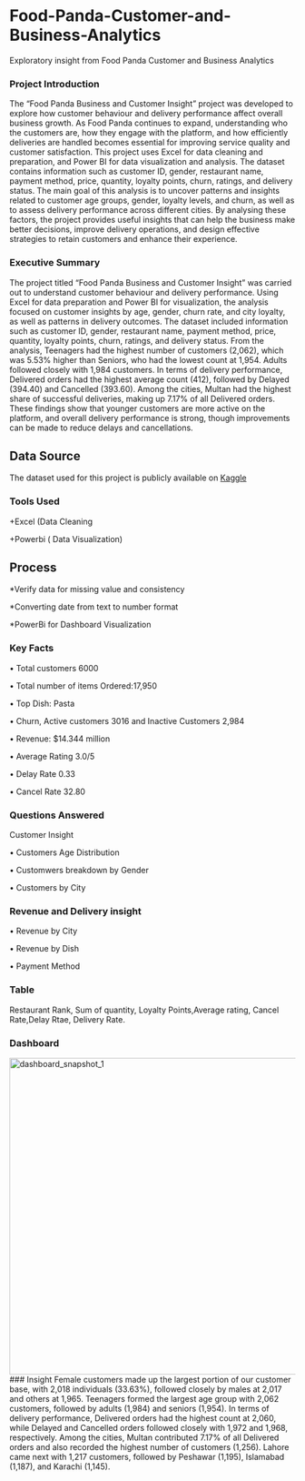 # Food-Panda-Customer-and-Business-Analytics
Exploratory insight from Food Panda Customer and Business Analytics
### Project Introduction
The “Food Panda Business and Customer Insight” project was developed to explore how customer behaviour and delivery performance affect overall business growth. As Food Panda continues to expand, understanding who the customers are, how they engage with the platform, and how efficiently deliveries are handled becomes essential for improving service quality and customer satisfaction.
This project uses Excel for data cleaning and preparation, and Power BI for data visualization and analysis. The dataset contains information such as customer ID, gender, restaurant name, payment method, price, quantity, loyalty points, churn, ratings, and delivery status.
The main goal of this analysis is to uncover patterns and insights related to customer age groups, gender, loyalty levels, and churn, as well as to assess delivery performance across different cities. By analysing these factors, the project provides useful insights that can help the business make better decisions, improve delivery operations, and design effective strategies to retain customers and enhance their experience.
### Executive Summary
The project titled “Food Panda Business and Customer Insight” was carried out to understand customer behaviour and delivery performance. Using Excel for data preparation and Power BI for visualization, the analysis focused on customer insights by age, gender, churn rate, and city loyalty, as well as patterns in delivery outcomes. The dataset included information such as customer ID, gender, restaurant name, payment method, price, quantity, loyalty points, churn, ratings, and delivery status.
From the analysis, Teenagers had the highest number of customers (2,062), which was 5.53% higher than Seniors, who had the lowest count at 1,954. Adults followed closely with 1,984 customers. In terms of delivery performance, Delivered orders had the highest average count (412), followed by Delayed (394.40) and Cancelled (393.60). Among the cities, Multan had the highest share of successful deliveries, making up 7.17% of all Delivered orders.
These findings show that younger customers are more active on the platform, and overall delivery performance is strong, though improvements can be made to reduce delays and cancellations.
## Data Source
The dataset used for this project is publicly available on [Kaggle](https://www.kaggle.com/datasets/nabihazahid/foodpanda-analysis-dataset-2025)
### Tools Used
+Excel (Data Cleaning

+Powerbi ( Data Visualization) 

## Process
*Verify data for missing value and consistency

*Converting date from text to number format

*PowerBi for Dashboard Visualization

### Key Facts
• Total customers 6000

•	Total number of items Ordered:17,950

•	Top Dish: Pasta

•	Churn, Active customers 3016 and Inactive Customers 2,984

•	Revenue: $14.344 million 

•	Average Rating 3.0/5

•	Delay Rate 0.33

•	Cancel Rate 32.80

### Questions Answered

Customer Insight

• Customers Age Distribution

• Customwers breakdown by Gender

• Customers by City

### Revenue and Delivery insight

• Revenue by City

• Revenue by Dish

• Payment Method

### Table
Restaurant Rank, Sum of quantity, Loyalty Points,Average rating, Cancel Rate,Delay Rtae, Delivery Rate.

### Dashboard
<img width="1000" height="557" alt="dashboard_snapshot_1" src="https://github.com/user-attachments/assets/58d92c3f-67f4-42a5-aadf-9b569eca5f8d" />
### Insight
Female customers made up the largest portion of our customer base, with 2,018 individuals (33.63%), followed closely by males at 2,017 and others at 1,965. Teenagers formed the largest age group with 2,062 customers, followed by adults (1,984) and seniors (1,954).
In terms of delivery performance, Delivered orders had the highest count at 2,060, while Delayed and Cancelled orders followed closely with 1,972 and 1,968, respectively. Among the cities, Multan contributed 7.17% of all Delivered orders and also recorded the highest number of customers (1,256). Lahore came next with 1,217 customers, followed by Peshawar (1,195), Islamabad (1,187), and Karachi (1,145).





